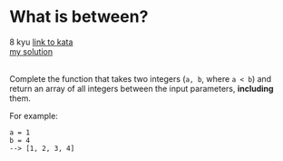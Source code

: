 # What is between?
8 kyu
[link to kata](https://www.codewars.com/kata/55ecd718f46fba02e5000029/train/javascript)
<br/>
[my solution]('./kata.js')
<br/>
<br/>
<p>Complete the function that takes two integers (<code>a, b</code>, where <code>a &lt; b</code>) and return an array of all integers between the input parameters, <strong>including</strong> them.</p>
<p>For example:</p>
<pre><code>a = 1
b = 4
--&gt; [1, 2, 3, 4]
</code></pre>
